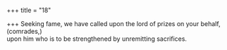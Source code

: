 +++
title = "18"

+++
Seeking fame, we have called upon the lord of prizes on your behalf,  (comrades,)  
upon him who is to be strengthened by unremitting sacrifices.  